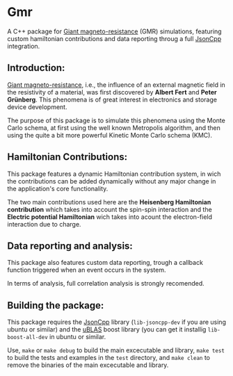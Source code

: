 Gmr
===

A C++ package for [Giant magneto-resistance][1] (GMR) simulations, featuring custom
hamiltonian contributions and data reporting throug a full [JsonCpp][2] integration.

Introduction:
-------------

[Giant magneto-resistance][1], i.e., the influence of an external magnetic field
in the resistivity of a material, was first discovered by  **Albert Fert** and 
**Peter Grünberg**. This phenomena is of great interest in electronics and 
storage device development.

The purpose of this package is to simulate this phenomena using the Monte Carlo
schema, at first using the well known Metropolis algorithm, and then using the
quite a bit more powerful Kinetic Monte Carlo schema (KMC).

Hamiltonian Contributions:
--------------------------

This package features a dynamic Hamiltonian contribution system, in wich the
contributions can be added dynamically without any major change in the 
application's core functionality.

The two main contributions used here are the **Heisenberg Hamiltonian 
contribution** which takes into account the spin-spin interaction and the 
**Electric potential Hamiltonian** wich takes into acount the electron-field interaction due to charge.

Data reporting and analysis:
----------------------------

This package also features custom data reporting, trough a callback function
triggered when an event occurs in the system.

In terms of analysis, full correlation analysis is strongly recomended.

Building the package:
---------------------

This package requires the [JsonCpp][2] library (`lib-jsoncpp-dev` if you are using 
ubuntu or similar) and the [uBLAS][3] boost library (you can get it installig 
`lib-boost-all-dev` in ubuntu or similar.

Use, `make` or `make debug` to build the main excecutable and library, 
`make test` to build the tests and examples in the `test` directory, and
`make clean` to remove the binaries of the main excecutable and library.


  [1]: http://en.wikipedia.org/wiki/Giant_magnetoresistance
  [2]: http://jsoncpp.sourceforge.net/
  [3]: http://www.boost.org/doc/libs/1_53_0/libs/numeric/ublas/doc/index.htm